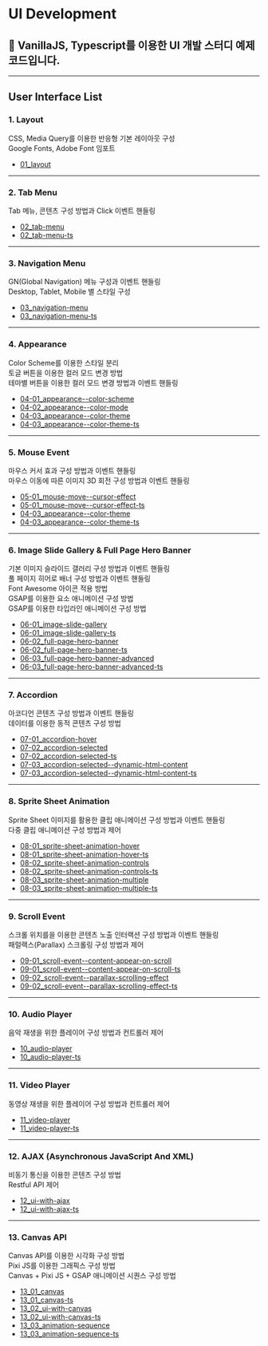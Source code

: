 # UI Development

## 📌 VanillaJS, Typescript를 이용한 UI 개발 스터디 예제 코드입니다.

***

## User Interface List

### 1. Layout
CSS, Media Query를 이용한 반응형 기본 레이아웃 구성<br>
Google Fonts, Adobe Font 임포트
- [01_layout](https://github.com/theo-interactive/ui-development/tree/main/01_layout)

***

### 2. Tab Menu
Tab 메뉴, 콘텐츠 구성 방법과 Click 이벤트 핸들링
- [02_tab-menu](https://github.com/theo-interactive/ui-development/tree/main/02_tab-menu)
- [02_tab-menu-ts](https://github.com/theo-interactive/ui-development/tree/main/02_tab-menu-ts)

***

### 3. Navigation Menu
GN(Global Navigation) 메뉴 구성과 이벤트 핸들링<br>
Desktop, Tablet, Mobile 별 스타일 구성
- [03_navigation-menu](https://github.com/theo-interactive/ui-development/tree/main/03_navigation-menu)
- [03_navigation-menu-ts](https://github.com/theo-interactive/ui-development/tree/main/03_navigation-menu-ts)

***

### 4. Appearance
Color Scheme를 이용한 스타일 분리<br>
토글 버튼을 이용한 컬러 모드 변경 방법<br>
테마별 버튼을 이용한 컬러 모드 변경 방법과 이벤트 핸들링
- [04-01_appearance--color-scheme](https://github.com/theo-interactive/ui-development/tree/main/04-01_appearance--color-scheme)
- [04-02_appearance--color-mode](https://github.com/theo-interactive/ui-development/tree/main/04-02_appearance--color-mode)
- [04-03_appearance--color-theme](https://github.com/theo-interactive/ui-development/tree/main/04-03_appearance--color-theme)
- [04-03_appearance--color-theme-ts](https://github.com/theo-interactive/ui-development/tree/main/04-03_appearance--color-theme-ts)

***

### 5. Mouse Event
마우스 커서 효과 구성 방법과 이벤트 핸들링<br>
마우스 이동에 따른 이미지 3D 회전 구성 방법과 이벤트 핸들링
- [05-01_mouse-move--cursor-effect](https://github.com/theo-interactive/ui-development/tree/main/05-01_mouse-move--cursor-effect)
- [05-01_mouse-move--cursor-effect-ts](https://github.com/theo-interactive/ui-development/tree/main/05-01_mouse-move--cursor-effect-ts)
- [04-03_appearance--color-theme](https://github.com/theo-interactive/ui-development/tree/main/04-03_appearance--color-theme)
- [04-03_appearance--color-theme-ts](https://github.com/theo-interactive/ui-development/tree/main/04-03_appearance--color-theme-ts)

***

### 6. Image Slide Gallery & Full Page Hero Banner
기본 이미지 슬라이드 갤러리 구성 방법과 이벤트 핸들링<br>
풀 페이지 히어로 배너 구성 방법과 이벤트 핸들링<br>
Font Awesome 아이콘 적용 방법<br>
GSAP를 이용한 요소 애니메이션 구성 방법<br>
GSAP를 이용한 타입라인 애니메이션 구성 방법
- [06-01_image-slide-gallery](https://github.com/theo-interactive/ui-development/tree/main/06-01_image-slide-gallery)
- [06-01_image-slide-gallery-ts](https://github.com/theo-interactive/ui-development/tree/main/06-01_image-slide-gallery-ts)
- [06-02_full-page-hero-banner](https://github.com/theo-interactive/ui-development/tree/main/06-02_full-page-hero-banner)
- [06-02_full-page-hero-banner-ts](https://github.com/theo-interactive/ui-development/tree/main/06-02_full-page-hero-banner-ts)
- [06-03_full-page-hero-banner-advanced](https://github.com/theo-interactive/ui-development/tree/main/06-03_full-page-hero-banner-advanced)
- [06-03_full-page-hero-banner-advanced-ts](https://github.com/theo-interactive/ui-development/tree/main/06-03_full-page-hero-banner-advanced-ts)

***

### 7. Accordion
아코디언 콘텐츠 구성 방법과 이벤트 핸들링<br>
데이터를 이용한 동적 콘텐츠 구성 방법
- [07-01_accordion-hover](https://github.com/theo-interactive/ui-development/tree/main/07-01_accordion-hover)
- [07-02_accordion-selected](https://github.com/theo-interactive/ui-development/tree/main/07-02_accordion-selected)
- [07-02_accordion-selected-ts](https://github.com/theo-interactive/ui-development/tree/main/07-02_accordion-selected-ts)
- [07-03_accordion-selected--dynamic-html-content](https://github.com/theo-interactive/ui-development/tree/main/07-03_accordion-selected--dynamic-html-content)
- [07-03_accordion-selected--dynamic-html-content-ts](https://github.com/theo-interactive/ui-development/tree/main/07-03_accordion-selected--dynamic-html-content-ts)

***

### 8. Sprite Sheet Animation
Sprite Sheet 이미지를 활용한 클립 애니메이션 구성 방법과 이벤트 핸들링<br>
다중 클립 애니메이션 구성 방법과 제어
- [08-01_sprite-sheet-animation-hover](https://github.com/theo-interactive/ui-development/tree/main/08-01_sprite-sheet-animation-hover)
- [08-01_sprite-sheet-animation-hover-ts](https://github.com/theo-interactive/ui-development/tree/main/08-01_sprite-sheet-animation-hover-ts)
- [08-02_sprite-sheet-animation-controls](https://github.com/theo-interactive/ui-development/tree/main/08-02_sprite-sheet-animation-controls)
- [08-02_sprite-sheet-animation-controls-ts](https://github.com/theo-interactive/ui-development/tree/main/08-02_sprite-sheet-animation-controls-ts)
- [08-03_sprite-sheet-animation-multiple](https://github.com/theo-interactive/ui-development/tree/main/08-03_sprite-sheet-animation-multiple)
- [08-03_sprite-sheet-animation-multiple-ts](https://github.com/theo-interactive/ui-development/tree/main/08-03_sprite-sheet-animation-multiple-ts)

***

### 9. Scroll Event
스크롤 위치를을 이용한 콘텐츠 노출 인터랙션 구성 방법과 이벤트 핸들링<br>
패럴랙스(Parallax) 스크롤링 구성 방법과 제어
- [09-01_scroll-event--content-appear-on-scroll](https://github.com/theo-interactive/ui-development/tree/main/09-01_scroll-event--content-appear-on-scroll)
- [09-01_scroll-event--content-appear-on-scroll-ts](https://github.com/theo-interactive/ui-development/tree/main/09-01_scroll-event--content-appear-on-scroll-ts)
- [09-02_scroll-event--parallax-scrolling-effect](https://github.com/theo-interactive/ui-development/tree/main/09-02_scroll-event--parallax-scrolling-effect)
- [09-02_scroll-event--parallax-scrolling-effect-ts](https://github.com/theo-interactive/ui-development/tree/main/09-02_scroll-event--parallax-scrolling-effect-ts)

***

### 10. Audio Player
음악 재생을 위한 플레이어 구성 방법과 컨트롤러 제어
- [10_audio-player](https://github.com/theo-interactive/ui-development/tree/main/10_audio-player)
- [10_audio-player-ts](https://github.com/theo-interactive/ui-development/tree/main/10_audio-player-ts)

***

### 11. Video Player
동영상 재생을 위한 플레이어 구성 방법과 컨트롤러 제어
- [11_video-player](https://github.com/theo-interactive/ui-development/tree/main/11_video-player)
- [11_video-player-ts](https://github.com/theo-interactive/ui-development/tree/main/11_video-player-ts)

***

### 12. AJAX (Asynchronous JavaScript And XML)
비동기 통신을 이용한 콘텐츠 구성 방법<br>
Restful API 제어
- [12_ui-with-ajax](https://github.com/theo-interactive/ui-development/tree/main/12_ui-with-ajax)
- [12_ui-with-ajax-ts](https://github.com/theo-interactive/ui-development/tree/main/12_ui-with-ajax-ts)

***

### 13. Canvas API
Canvas API를 이용한 시각화 구성 방법<br>
Pixi JS를 이용한 그래픽스 구성 방법<br>
Canvas + Pixi JS + GSAP 애니메이션 시퀀스 구성 방법
- [13_01_canvas](https://github.com/theo-interactive/ui-development/tree/main/13_01_canvas)
- [13_01_canvas-ts](https://github.com/theo-interactive/ui-development/tree/main/13_01_canvas-ts)
- [13_02_ui-with-canvas](https://github.com/theo-interactive/ui-development/tree/main/13_02_ui-with-canvas)
- [13_02_ui-with-canvas-ts](https://github.com/theo-interactive/ui-development/tree/main/13_02_ui-with-canvas-ts)
- [13_03_animation-sequence](https://github.com/theo-interactive/ui-development/tree/main/13_03_animation-sequence)
- [13_03_animation-sequence-ts](https://github.com/theo-interactive/ui-development/tree/main/13_03_animation-sequence-ts)

